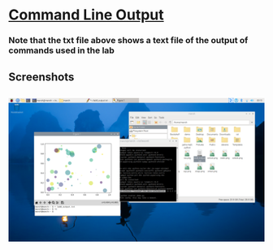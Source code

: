 # [Command Line Output](/Labs/Lab2/lab2_output.txt)
### Note that the txt file above shows a text file of the output of commands used in the lab

## Screenshots
![?](Scatterplot.png)
---

